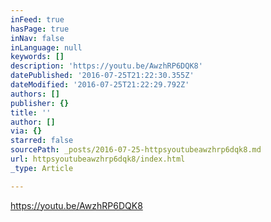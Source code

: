 ```yaml
---
inFeed: true
hasPage: true
inNav: false
inLanguage: null
keywords: []
description: 'https://youtu.be/AwzhRP6DQK8'
datePublished: '2016-07-25T21:22:30.355Z'
dateModified: '2016-07-25T21:22:29.792Z'
authors: []
publisher: {}
title: ''
author: []
via: {}
starred: false
sourcePath: _posts/2016-07-25-httpsyoutubeawzhrp6dqk8.md
url: httpsyoutubeawzhrp6dqk8/index.html
_type: Article

---
```

https://youtu.be/AwzhRP6DQK8